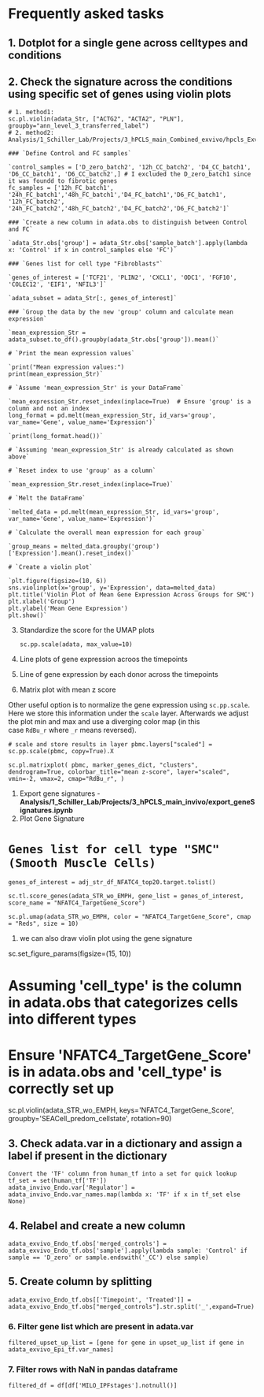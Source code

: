 # Frequently asked tasks

## 1. Dotplot for a single gene across celltypes and conditions 


## 2. Check the signature across the conditions using specific set of genes using violin plots

    # 1. method1:
    sc.pl.violin(adata_Str, ["ACTG2", "ACTA2", "PLN"], groupby="ann_level_3_transferred_label")
    # 2. method2:  
    Analysis/1_Schiller_Lab/Projects/3_hPCLS_main_Combined_exvivo/hpcls_Exvivo_batch1_2.ipynb
        
    ### `Define Control and FC samples`
    
    `control_samples = ['D_zero_batch2', '12h_CC_batch2', 'D4_CC_batch1', 'D6_CC_batch1', 'D6_CC_batch2',] # I excluded the D_zero_batch1 since it was foundd to fibrotic genes
    fc_samples = ['12h_FC_batch1', '24h_FC_batch1','48h_FC_batch1','D4_FC_batch1','D6_FC_batch1',
    '12h_FC_batch2', '24h_FC_batch2','48h_FC_batch2','D4_FC_batch2','D6_FC_batch2']`
    
    ### `Create a new column in adata.obs to distinguish between Control and FC`
    
    `adata_Str.obs['group'] = adata_Str.obs['sample_batch'].apply(lambda x: 'Control' if x in control_samples else 'FC')`
    
    ### `Genes list for cell type "Fibroblasts"`
    
    `genes_of_interest = ['TCF21', 'PLIN2', 'CXCL1', 'ODC1', 'FGF10', 'COLEC12', 'EIF1', 'NFIL3']`
    
    `adata_subset = adata_Str[:, genes_of_interest]`
    
    ### `Group the data by the new 'group' column and calculate mean expression`
    
    `mean_expression_Str = adata_subset.to_df().groupby(adata_Str.obs['group']).mean()`
    
    # `Print the mean expression values`
    
    `print("Mean expression values:")
    print(mean_expression_Str)`
    
    # `Assume 'mean_expression_Str' is your DataFrame`
    
    `mean_expression_Str.reset_index(inplace=True)  # Ensure 'group' is a column and not an index
    long_format = pd.melt(mean_expression_Str, id_vars='group', var_name='Gene', value_name='Expression')`
    
    `print(long_format.head())`
    
    # `Assuming 'mean_expression_Str' is already calculated as shown above`
    
    # `Reset index to use 'group' as a column`
    
    `mean_expression_Str.reset_index(inplace=True)`
    
    # `Melt the DataFrame`
    
    `melted_data = pd.melt(mean_expression_Str, id_vars='group', var_name='Gene', value_name='Expression')`
    
    # `Calculate the overall mean expression for each group`
    
    `group_means = melted_data.groupby('group')['Expression'].mean().reset_index()`
    
    # `Create a violin plot`
    
    `plt.figure(figsize=(10, 6))
    sns.violinplot(x='group', y='Expression', data=melted_data)
    plt.title('Violin Plot of Mean Gene Expression Across Groups for SMC')
    plt.xlabel('Group')
    plt.ylabel('Mean Gene Expression')
    plt.show()`
    
3. Standardize the score for the UMAP plots
    
    `sc.pp.scale(adata, max_value=10)`
    
4. Line plots of gene expression acroos the timepoints
5. Line of gene expression by each donor across the timepoints
6. Matrix plot with mean z score

Other useful option is to normalize the gene expression using `sc.pp.scale`. Here we store this information under the `scale` layer. Afterwards we adjust the plot min and max and use a diverging color map (in this case `RdBu_r` where `_r` means reversed).

`# scale and store results in layer
pbmc.layers["scaled"] = sc.pp.scale(pbmc, copy=True).X`

`sc.pl.matrixplot(
    pbmc,
    marker_genes_dict,
    "clusters",
    dendrogram=True,
    colorbar_title="mean z-score",
    layer="scaled",
    vmin=-2,
    vmax=2,
    cmap="RdBu_r",
)`

1. Export gene signatures - **Analysis/1_Schiller_Lab/Projects/3_hPCLS_main_invivo/export_geneSignatures.ipynb**
2. Plot Gene Signature

# `Genes list for cell type "SMC" (Smooth Muscle Cells)`

`genes_of_interest = adj_str_df_NFATC4_top20.target.tolist()`

`sc.tl.score_genes(adata_STR_wo_EMPH, gene_list = genes_of_interest, score_name = "NFATC4_TargetGene_Score")`

`sc.pl.umap(adata_STR_wo_EMPH, color = "NFATC4_TargetGene_Score", cmap = "Reds", size = 10)`

1. we can also draw violin plot using the gene signature

sc.set_figure_params(figsize=(15, 10))

# Assuming 'cell_type' is the column in adata.obs that categorizes cells into different types

# Ensure 'NFATC4_TargetGene_Score' is in adata.obs and 'cell_type' is correctly set up

sc.pl.violin(adata_STR_wo_EMPH, keys='NFATC4_TargetGene_Score', groupby='SEACell_predom_cellstate',
rotation=90)


## 3. Check adata.var in a dictionary and assign a label if present in the dictionary
``` 
Convert the 'TF' column from human_tf into a set for quick lookup
tf_set = set(human_tf['TF'])
adata_invivo_Endo.var['Regulator'] = adata_invivo_Endo.var_names.map(lambda x: 'TF' if x in tf_set else None)
```

## 4. Relabel and create a new column
```
adata_exvivo_Endo_tf.obs['merged_controls'] = adata_exvivo_Endo_tf.obs['sample'].apply(lambda sample: 'Control' if sample == 'D_zero' or sample.endswith('_CC') else sample)
```

## 5. Create column by splitting
```
adata_exvivo_Endo_tf.obs[['Timepoint', 'Treated']] = adata_exvivo_Endo_tf.obs["merged_controls"].str.split('_',expand=True)
```
### 6. Filter gene list which are present in adata.var
```
filtered_upset_up_list = [gene for gene in upset_up_list if gene in adata_exvivo_Epi_tf.var_names]
```

### 7. Filter rows with NaN in pandas dataframe
```
filtered_df = df[df['MILO_IPFstages'].notnull()]
```
